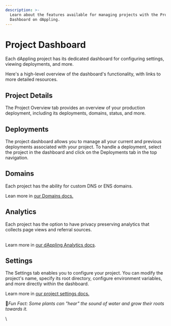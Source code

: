 ```yaml
---
description: >-
  Learn about the features available for managing projects with the Project
  Dashboard on dAppling.
---
```


# Project Dashboard

Each dAppling project has its dedicated dashboard for configuring settings, viewing deployments, and more.

Here's a high-level overview of the dashboard's functionality, with links to more detailed resources.

## Project Details

The Project Overview tab provides an overview of your production deployment, including its deployments, domains, status, and more.

## Deployments

The project dashboard allows you to manage all your current and previous deployments associated with your project. To handle a deployment, select the project in the dashboard and click on the Deployments tab in the top navigation.

## Domains

Each project has the ability for custom DNS or ENS domains.&#x20;

Lean more in [our Domains docs.](../domains/)

## Analytics

Each project has the option to have privacy preserving analytics that collects page views and referral sources.&#x20;

\
Learn more in [our dAppling Analytics docs](../legacy-docs/getting-started/site-analytics.md).

## Settings

The Settings tab enables you to configure your project. You can modify the project's name, specify its root directory, configure environment variables, and more directly within the dashboard.

Learn more in [our project settings docs.](../legacy-docs/getting-started/configure-project-settings.md)



:cactus:_Fun Fact: Some plants can "hear" the sound of water and grow their roots towards it._

\
